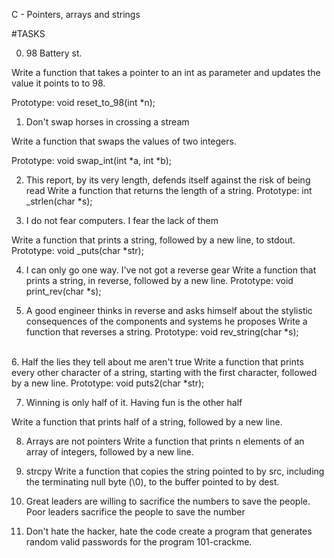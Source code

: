  C - Pointers, arrays and strings

#TASKS

0. 98 Battery st.

Write a function that takes a pointer to an int as parameter and updates the value it points to to 98.

Prototype: void reset_to_98(int *n);

1. Don't swap horses in crossing a stream

Write a function that swaps the values of two integers.

Prototype: void swap_int(int *a, int *b);

2. This report, by its very length, defends itself against the risk of being read
Write a function that returns the length of a string.
Prototype: int _strlen(char *s);


3. I do not fear computers. I fear the lack of them

Write a function that prints a string, followed by a new line, to stdout.
Prototype: void _puts(char *str);


4. I can only go one way. I've not got a reverse gear
Write a function that prints a string, in reverse, followed by a new line.
Prototype: void print_rev(char *s);

5. A good engineer thinks in reverse and asks himself about the stylistic consequences of the components and systems he proposes
Write a function that reverses a string.
Prototype: void rev_string(char *s);


\
6. Half the lies they tell about me aren't true
Write a function that prints every other character of a string, starting with the first character, followed by a new line.
Prototype: void puts2(char *str);


7. Winning is only half of it. Having fun is the other half

Write a function that prints half of a string, followed by a new line.

8. Arrays are not pointers
Write a function that prints n elements of an array of integers, followed by a new line.


9. strcpy
Write a function that copies the string pointed to by src, including the terminating null byte (\0), to the buffer pointed to by dest.

10. Great leaders are willing to sacrifice the numbers to save the people. Poor leaders sacrifice the people to save the number


11. Don't hate the hacker, hate the code
create a program that generates random valid passwords for the program 101-crackme.


